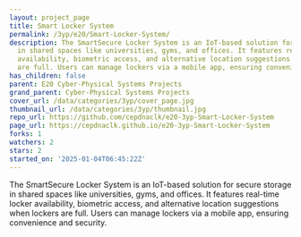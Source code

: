 ```yaml
---
layout: project_page
title: Smart Locker System
permalink: /3yp/e20/Smart-Locker-System/
description: The SmartSecure Locker System is an IoT-based solution for secure storage
  in shared spaces like universities, gyms, and offices. It features real-time locker
  availability, biometric access, and alternative location suggestions when lockers
  are full. Users can manage lockers via a mobile app, ensuring convenience and security.
has_children: false
parent: E20 Cyber-Physical Systems Projects
grand_parent: Cyber-Physical Systems Projects
cover_url: /data/categories/3yp/cover_page.jpg
thumbnail_url: /data/categories/3yp/thumbnail.jpg
repo_url: https://github.com/cepdnaclk/e20-3yp-Smart-Locker-System
page_url: https://cepdnaclk.github.io/e20-3yp-Smart-Locker-System
forks: 1
watchers: 2
stars: 2
started_on: '2025-01-04T06:45:22Z'
---
```


The SmartSecure Locker System is an IoT-based solution for secure storage in shared spaces like universities, gyms, and offices. It features real-time locker availability, biometric access, and alternative location suggestions when lockers are full. Users can manage lockers via a mobile app, ensuring convenience and security.
